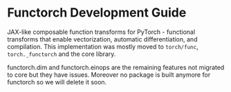 # Functorch Development Guide

JAX-like composable function transforms for PyTorch - functional transforms that enable vectorization, automatic differentiation, and compilation.
This implementation was mostly moved to `torch/func`, `torch._functorch` and the core library.

functorch.dim and functorch.einops are the remaining features not migrated to core but they have issues.
Moreover no package is built anymore for functorch so we will delete it soon.